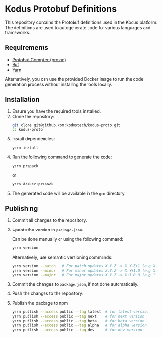 # Kodus Protobuf Definitions

This repository contains the Protobuf definitions used in the Kodus platform. The definitions are used to autogenerate code for various languages and frameworks.

## Requirements

-   [Protobuf Compiler (protoc)](https://grpc.io/docs/protoc-installation/)
-   [Buf](https://buf.build/docs/installation/)
-   [Yarn](https://yarnpkg.com/getting-started/install)

Alternatively, you can use the provided Docker image to run the code generation process without installing the tools locally.

## Installation

1. Ensure you have the required tools installed.
2. Clone the repository:
    ```bash
    git clone git@github.com:kodustech/kodus-proto.git
    cd kodus-proto
    ```
3. Install dependencies:
    ```bash
    yarn install
    ```
4. Run the following command to generate the code:
    ```bash
    yarn prepack
    ```
    or
    ```bash
    yarn docker:prepack
    ```
5. The generated code will be available in the `gen` directory.

## Publishing

1. Commit all changes to the repository.
2. Update the version in `package.json`.

    Can be done manually or using the following command:

    ```bash
    yarn version
    ```

    Alternatively, use semantic versioning commands:

    ```bash
    yarn version --patch   # For patch updates X.Y.Z -> X.Y.Z+1 (e.g X.Y.0 -> X.Y.1 ; X.Y.1 -> X.Y.2)
    yarn version --minor   # For minor updates X.Y.Z -> X.Y+1.0 (e.g X.1.0 -> X.2.0 ; X.2.3 -> X.3.0)
    yarn version --major   # For major updates X.Y.Z -> X+1.0.0 (e.g 1.0.0 -> 2.0.0 ; 2.3.4 -> 3.0.0)
    ```

3. Commit the changes to `package.json`, if not done automatically.
4. Push the changes to the repository:
5. Publish the package to npm

    ```bash
    yarn publish --access public --tag latest  # for latest version
    yarn publish --access public --tag next    # for next version
    yarn publish --access public --tag beta    # for beta version
    yarn publish --access public --tag alpha   # for alpha version
    yarn publish --access public --tag dev     # for dev version
    ```
